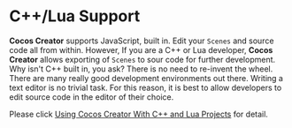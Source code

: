 # C++/Lua Support

__Cocos Creator__ supports JavaScript, built in. Edit your `Scenes` and source code all from within. However, If you are a C++ or Lua developer, __Cocos Creator__ allows exporting of `Scenes` to sour code for further development. Why isn't C++ built in, you ask? There is no need to re-invent the wheel. There are many really good development environments out there. Writing a text editor is no trivial task. For this reason, it is best to allow developers to edit source code in the editor of their choice.

Please click [Using Cocos Creator With C++ and Lua Projects](../../../../cocos2d-x/manual/en/editors_and_tools/creator_to_cocos2dx.html) for detail.